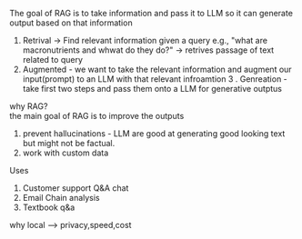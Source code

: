 The goal of RAG is to take information and pass it to LLM so it can generate output based on that information 
1. Retrival -> Find relevant information given a query e.g., "what are macronutrients and whwat do they do?" -> retrives passage of text related to query
2. Augmented - we want to take the relevant information and augment our input(prompt) to an LLM with that relevant infroamtion 
3 . Genreation - take first two steps and pass them onto a LLM for generative outptus 


why RAG?  
the main goal of RAG is to improve the outputs 
1. prevent hallucinations -  LLM are good at generating good looking text but might not be factual.
2.  work with custom data 


Uses 
1. Customer support Q&A chat 
2. Email Chain analysis 
3. Textbook q&a 


why local --> privacy,speed,cost
